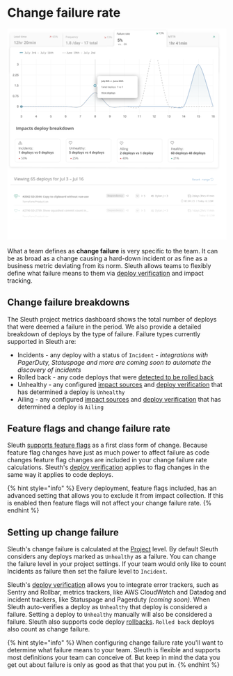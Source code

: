 # Change failure rate

![](../.gitbook/assets/60f24ada08217842ecef250b_metrics-graphic-3-.svg)

What a team defines as **change failure** is very specific to the team. It can be as broad as a change causing a hard-down incident or as fine as a business metric deviating from its norm. Sleuth allows teams to flexibly define what failure means to them via [deploy verification](../auto-verify-your-deploys/) and impact tracking.

## Change failure breakdowns

The Sleuth project metrics dashboard shows the total number of deploys that were deemed a failure in the period. We also provide a detailed breakdown of deploys by the type of failure. Failure types currently supported in Sleuth are: 

* Incidents - any deploy with a status of `Incident` - _integrations with PagerDuty, Statuspage and more are coming soon to automate the discovery of incidents_
* Rolled back - any code deploys that were [detected to be rolled back](../modeling-your-deployments/code-deployments/rollbacks.md)
* Unhealthy - any configured [impact sources](../integrations-1/impact-sources/) and [deploy verification](../auto-verify-your-deploys/) that has determined a deploy is `Unhealthy`
* Ailing - any configured [impact sources](../integrations-1/impact-sources/) and [deploy verification](../auto-verify-your-deploys/) that has determined a deploy is `Ailing`

## Feature flags and change failure rate

Sleuth [supports feature flags](../modeling-your-deployments/feature-flags.md) as a first class form of change. Because feature flag changes have just as much power to affect failure as code changes feature flag changes are included in your change failure rate calculations. Sleuth's [deploy verification](../auto-verify-your-deploys/) applies to flag changes in the same way it applies to code deploys.

{% hint style="info" %}
Every deployment, feature flags included, has an advanced setting that allows you to exclude it from impact collection. If this is enabled then feature flags will not affect your change failure rate.
{% endhint %}

## Setting up change failure

Sleuth's change failure is calculated at the [Project](../modeling-your-deployments/projects/) level. By default Sleuth considers any deploys marked as `Unhealthy` as a failure. You can change the failure level in your project settings. If your team would only like to count Incidents as failure then set the failure level to `Incident`.

Sleuth's [deploy verification](../auto-verify-your-deploys/) allows you to integrate error trackers, such as Sentry and Rollbar, metrics trackers, like AWS CloudWatch and Datadog and incident trackers, like Statuspage and Pagerduty _\(coming soon\)_. When Sleuth auto-verifies a deploy as `Unhealthy` that deploy is considered a failure. Setting a deploy to `Unhealthy` manually will also be considered a failure. Sleuth also supports code deploy [rollbacks](../modeling-your-deployments/code-deployments/rollbacks.md). `Rolled back` deploys also count as change failure. 

{% hint style="info" %}
When configuring change failure rate you'll want to determine what failure means to your team. Sleuth is flexible and supports most definitions your team can conceive of. But keep in mind the data you get out about failure is only as good as that that you put in.
{% endhint %}

